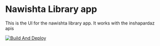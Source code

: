 # Nawishta Library app

This is the UI for the nawishta library app. It works with the inshapardaz apis

[![Build And Deploy](https://github.com/inshapardaz/library-ui/actions/workflows/main.yml/badge.svg)](https://github.com/inshapardaz/library-ui/actions/workflows/main.yml)

